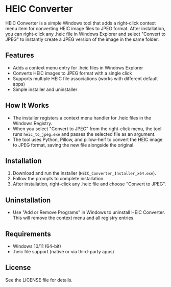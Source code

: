 # HEIC Converter

HEIC Converter is a simple Windows tool that adds a right-click context menu item for converting HEIC image files to JPEG format. After installation, you can right-click any .heic file in Windows Explorer and select "Convert to JPEG" to instantly create a JPEG version of the image in the same folder.

## Features
- Adds a context menu entry for .heic files in Windows Explorer
- Converts HEIC images to JPEG format with a single click
- Supports multiple HEIC file associations (works with different default apps)
- Simple installer and uninstaller

## How It Works
- The installer registers a context menu handler for .heic files in the Windows Registry.
- When you select "Convert to JPEG" from the right-click menu, the tool runs `heic_to_jpeg.exe` and passes the selected file as an argument.
- The tool uses Python, Pillow, and pillow-heif to convert the HEIC image to JPEG format, saving the new file alongside the original.

## Installation
1. Download and run the installer (`HEIC_Converter_Installer_x64.exe`).
2. Follow the prompts to complete installation.
3. After installation, right-click any .heic file and choose "Convert to JPEG".

## Uninstallation
- Use "Add or Remove Programs" in Windows to uninstall HEIC Converter. This will remove the context menu and all registry entries.

## Requirements
- Windows 10/11 (64-bit)
- .heic file support (native or via third-party apps)

## License
See the LICENSE file for details.
